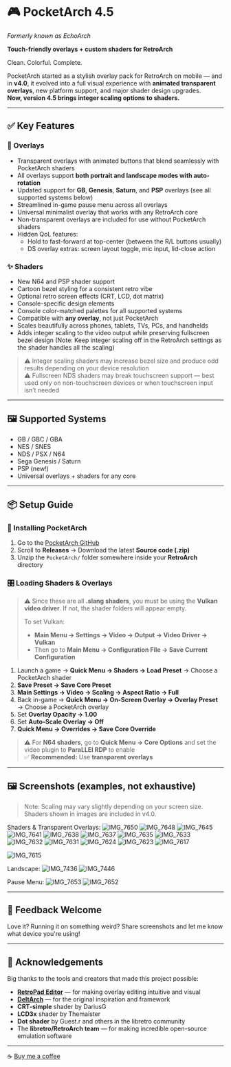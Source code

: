 # 🎮 PocketArch 4.5

*Formerly known as EchoArch*

**Touch-friendly overlays + custom shaders for RetroArch**

Clean. Colorful. Complete.

PocketArch started as a stylish overlay pack for RetroArch on mobile — and in **v4.0**, it evolved into a full visual experience with **animated transparent overlays**, new platform support, and major shader design upgrades.  
**Now, version 4.5 brings integer scaling options to shaders.**


---

## ✅ Key Features

### 🎨 Overlays

- Transparent overlays with animated buttons that blend seamlessly with PocketArch shaders  
- All overlays support **both portrait and landscape modes with auto-rotation**  
- Updated support for **GB**, **Genesis**, **Saturn**, and **PSP** overlays (see all supported systems below)  
- Streamlined in-game pause menu across all overlays  
- Universal minimalist overlay that works with any RetroArch core  
- Non-transparent overlays are included for use without PocketArch shaders  
- Hidden QoL features:  
  - Hold to fast-forward at top-center (between the R/L buttons usually)  
  - DS overlay extras: screen layout toggle, mic input, lid-close action  

### ✨ Shaders

- New N64 and PSP shader support  
- Cartoon bezel styling for a consistent retro vibe  
- Optional retro screen effects (CRT, LCD, dot matrix)  
- Console-specific design elements  
- Console color-matched palettes for all supported systems  
- Compatible with **any overlay**, not just PocketArch  
- Scales beautifully across phones, tablets, TVs, PCs, and handhelds
- Adds integer scaling to the video output while preserving fullscreen bezel design (Note: Keep integer scaling off in the RetroArch settings as the shader handles all the scaling)

> ⚠️ Integer scaling shaders may increase bezel size and produce odd results depending on your device resolution  
> ⚠️ Fullscreen NDS shaders may break touchscreen support — best used only on non-touchscreen devices or when touchscreen input isn’t needed

---

## 🖼️ Supported Systems

- GB / GBC / GBA  
- NES / SNES  
- NDS / PSX / N64  
- Sega Genesis / Saturn  
- PSP (new!)  
- Universal overlays + shaders for any core  

---

## 📦 Setup Guide

### 🔽 Installing PocketArch

1. Go to the [PocketArch GitHub](https://github.com/PocketArch)  
2. Scroll to **Releases** → Download the latest **Source code (.zip)**  
3. Unzip the `PocketArch/` folder somewhere inside your **RetroArch** directory  

### 🎛 Loading Shaders & Overlays

> ⚠️ Since these are all **.slang shaders**, you must be using the **Vulkan video driver**. If not, the shader folders will appear empty.
>
> To set Vulkan:  
> - **Main Menu → Settings → Video → Output → Video Driver → Vulkan**  
> - Then go to **Main Menu → Configuration File → Save Current Configuration**

1. Launch a game → **Quick Menu → Shaders → Load Preset** → Choose a PocketArch shader  
2. **Save Preset → Save Core Preset**  
3. **Main Settings → Video → Scaling → Aspect Ratio → Full**  
4. Back in-game → **Quick Menu → On-Screen Overlay → Overlay Preset** → Choose a PocketArch overlay  
5. Set **Overlay Opacity → 1.00**  
6. Set **Auto-Scale Overlay → Off**  
7. **Quick Menu → Overrides → Save Core Override**

> ⚠️ For **N64 shaders**, go to **Quick Menu → Core Options** and set the video plugin to **ParaLLEl RDP** to enable  
> ✅ **Recommended:** Use **transparent overlays**  

---

## 🖼️ Screenshots (examples, not exhaustive)
> Note: Scaling may vary slightly depending on your screen size. Shaders shown in images are included in v4.0.

Shaders & Transparent Overlays:
![IMG_7650](https://github.com/user-attachments/assets/345a96a1-6706-4e1a-804b-10c33b6c4bc0)
![IMG_7648](https://github.com/user-attachments/assets/bcc791fa-7bbe-4c04-9427-480d1da23e5d)
![IMG_7645](https://github.com/user-attachments/assets/da6240e2-8e54-40fd-b3a7-99290c903d13)
![IMG_7641](https://github.com/user-attachments/assets/96564d07-0567-4d03-86c9-6f967e12f7fa)
![IMG_7638](https://github.com/user-attachments/assets/e5ffecfa-37a2-490f-a454-92371346612c)
![IMG_7637](https://github.com/user-attachments/assets/8eb0a27d-6482-4716-b12d-ea62520d4ea7)
![IMG_7635](https://github.com/user-attachments/assets/3a5bfedc-29e5-432b-aa12-4649b37a8d13)
![IMG_7633](https://github.com/user-attachments/assets/86f14bc1-860d-4636-b0b7-364c137273fe)
![IMG_7632](https://github.com/user-attachments/assets/389e1581-baef-4c9a-ba36-2f3da4a4bf95)
![IMG_7631](https://github.com/user-attachments/assets/f20bcd4c-ae50-459b-99b0-15f4db17bba2)
![IMG_7624](https://github.com/user-attachments/assets/59d1c945-8db3-4a65-89ec-88b9606bde70)
![IMG_7623](https://github.com/user-attachments/assets/9c6b4605-bbd8-4ef5-9317-05a151e0c5b3)
![IMG_7617](https://github.com/user-attachments/assets/46cef1f1-27b1-4d29-adab-b9f930b2f8e4)

![IMG_7615](https://github.com/user-attachments/assets/fb3cdd7c-185e-4598-b56b-036895e4bb77)

Landscape:
![IMG_7436](https://github.com/user-attachments/assets/44bee161-480a-4292-a66f-fa8567456bb8)
![IMG_7446](https://github.com/user-attachments/assets/e51c840e-d91d-4d52-9aca-b9bb12ed30c2)

Pause Menu:
![IMG_7653](https://github.com/user-attachments/assets/2101ee1e-577e-49c4-862e-e18f63a9e35d)
![IMG_7652](https://github.com/user-attachments/assets/d88821f4-b261-43da-98e8-61f0ccccca7d)


---

## 💬 Feedback Welcome

Love it? Running it on something weird? Share screenshots and let me know what device you're using!

---

## 🙏 Acknowledgements

Big thanks to the tools and creators that made this project possible:

- **[RetroPad Editor](https://valent-in.github.io/retropad-editor/)** — for making overlay editing intuitive and visual
- **[DeltArch](https://github.com/volkanturkut/DeltArch)** — for the original inspiration and framework
- **CRT-simple** shader by DariusG
- **LCD3x** shader by Themaister
- **Dot shader** by Guest.r and others in the libretro community
- The **libretro/RetroArch team** — for making incredible open-source emulation software

---

️☕ [Buy me a coffee](https://coff.ee/stunrelay)

